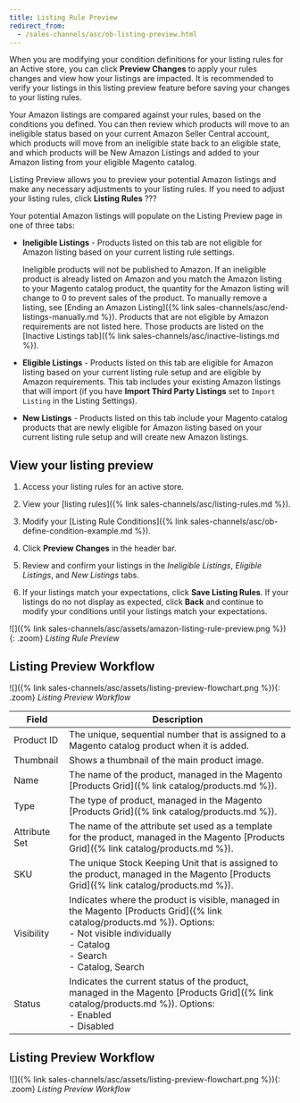 ```yaml
---
title: Listing Rule Preview
redirect_from:
  - /sales-channels/asc/ob-listing-preview.html
---
```


When you are modifying your condition definitions for your listing rules for an Active store, you can click **Preview Changes** to apply your rules changes and view how your listings are impacted. It is recommended to verify your listings in this listing preview feature before saving your changes to your listing rules.

Your Amazon listings are compared against your rules, based on the conditions you defined. You can then review which products will move to an ineligible status based on your current Amazon Seller Central account, which products will move from an ineligible state back to an eligible state, and which products will be New Amazon Listings and added to your Amazon listing from your eligible Magento catalog.

Listing Preview allows you to preview your potential Amazon listings and make any necessary adjustments to your listing rules. If you need to adjust your listing rules, click **Listing Rules** ???

Your potential Amazon listings will populate on the Listing Preview page in one of three tabs:

- **Ineligible Listings** - Products listed on this tab are not eligible for Amazon listing based on your current listing rule settings.

   Ineligible products will not be published to Amazon. If an ineligible product is already listed on Amazon and you match the Amazon listing to your Magento catalog product, the quantity for the Amazon listing will change to 0 to prevent sales of the product. To manually remove a listing, see [Ending an Amazon Listing]({% link sales-channels/asc/end-listings-manually.md %}). Products that are not eligible by Amazon requirements are not listed here. Those products are listed on the [Inactive Listings tab]({% link sales-channels/asc/inactive-listings.md %}).

- **Eligible Listings** - Products listed on this tab are eligible for Amazon listing based on your current listing rule setup and are eligible by Amazon requirements. This tab includes your existing Amazon listings that will import (if you have **Import Third Party Listings** set to `Import Listing` in the Listing Settings).

- **New Listings** - Products listed on this tab include your Magento catalog products that are newly eligible for Amazon listing based on your current listing rule setup and will create new Amazon listings.

## View your listing preview

1. Access your listing rules for an active store.

1. View your [listing rules]({% link sales-channels/asc/listing-rules.md %}).

1. Modify your [Listing Rule Conditions]({% link sales-channels/asc/ob-define-condition-example.md %}).

1. Click **Preview Changes** in the header bar.

1. Review and confirm your listings in the _Ineligible Listings_, _Eligible Listings_, and _New Listings_ tabs.

1. If your listings match your expectations, click **Save Listing Rules**. If your listings do no not display as expected, click **Back** and continue to modify your conditions until your listings match your expectations.

![]({% link sales-channels/asc/assets/amazon-listing-rule-preview.png %}){: .zoom}
_Listing Rule Preview_

## Listing Preview Workflow

![]({% link sales-channels/asc/assets/listing-preview-flowchart.png %}){: .zoom}
_Listing Preview Workflow_

|Field|Description|
|--- |--- |
|Product ID |The unique, sequential number that is assigned to a Magento catalog product when it is added. |
|Thumbnail |Shows a thumbnail of the main product image. |
|Name |The name of the product, managed in the Magento [Products Grid]({% link catalog/products.md %}). |
|Type |The type of product, managed in the Magento [Products Grid]({% link catalog/products.md %}). |
|Attribute Set |The name of the attribute set used as a template for the product, managed in the Magento [Products Grid]({% link catalog/products.md %}). |
|SKU |The unique Stock Keeping Unit that is assigned to the product, managed in the Magento [Products Grid]({% link catalog/products.md %}). |
|Visibility |Indicates where the product is visible, managed in the Magento [Products Grid]({% link catalog/products.md %}). Options:<br/>- Not visible individually<br/>- Catalog<br/>- Search<br/>- Catalog, Search |
|Status |Indicates the current status of the product, managed in the Magento [Products Grid]({% link catalog/products.md %}). Options:<br/>- Enabled<br/>- Disabled |

## Listing Preview Workflow

![]({% link sales-channels/asc/assets/listing-preview-flowchart.png %}){: .zoom}
_Listing Preview Workflow_
